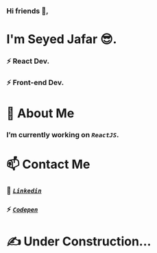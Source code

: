 ### Hi friends 👋, 
# I'm Seyed Jafar :sunglasses:.
### ⚡ React Dev.
### ⚡ Front-end Dev. 
# 🔭 About Me
### I’m currently working on _`ReactJS`_.
# 📫 Contact Me
<!-- 📫 sj.seyedhoseyni@gmail.com <br/> -->
### 💬 <a href="https://www.linkedin.com/in/seyed-jafar-seyed-hoseyni-ab3707209?lipi=urn%3Ali%3Apage%3Ad_flagship3_profile_view_base_contact_details%3B6lL9XD92QAG%2FH">_`Linkedin`_</a><br/>
### ⚡ <a href="https://codepen.io/sj-seyedhoseyni ">_`Codepen`_</a><br/>

# :writing_hand: Under Construction...
<!--
**sj-seyedhoseyni/sj-seyedhoseyni** is a ✨ _special_ ✨ repository because its `README.md` (this file) appears on your GitHub profile.

Here are some ideas to get you started:

- 🔭 I’m currently working on ...
- 🌱 I’m currently learning ...
- 👯 I’m looking to collaborate on ...
- 🤔 I’m looking for help with ...
- 💬 Ask me about ...
- 📫 How to reach me: ...
- 😄 Pronouns: ...
- ⚡ Fun fact: ...
-->
